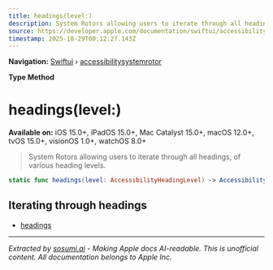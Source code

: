 ```yaml
---
title: headings(level:)
description: System Rotors allowing users to iterate through all headings, of various heading levels.
source: https://developer.apple.com/documentation/swiftui/accessibilitysystemrotor/headings(level:)
timestamp: 2025-10-29T00:12:27.143Z
---
```


**Navigation:** [Swiftui](/documentation/swiftui) › [accessibilitysystemrotor](/documentation/swiftui/accessibilitysystemrotor)

**Type Method**

# headings(level:)

**Available on:** iOS 15.0+, iPadOS 15.0+, Mac Catalyst 15.0+, macOS 12.0+, tvOS 15.0+, visionOS 1.0+, watchOS 8.0+

> System Rotors allowing users to iterate through all headings, of various heading levels.

```swift
static func headings(level: AccessibilityHeadingLevel) -> AccessibilitySystemRotor
```

## Iterating through headings

- [headings](/documentation/swiftui/accessibilitysystemrotor/headings)

---

*Extracted by [sosumi.ai](https://sosumi.ai) - Making Apple docs AI-readable.*
*This is unofficial content. All documentation belongs to Apple Inc.*
